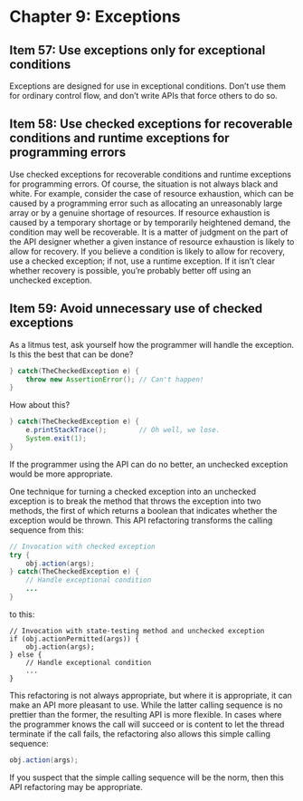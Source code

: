 # Chapter 9: Exceptions

## Item 57: Use exceptions only for exceptional conditions

Exceptions are designed for use in exceptional conditions. Don’t use them for ordinary control flow, and don’t write APIs that force others to do so.

## Item 58: Use checked exceptions for recoverable conditions and runtime exceptions for programming errors

Use checked exceptions for recoverable conditions and runtime exceptions for programming errors. Of course, the situation is not always black and white. For example, consider the case of resource exhaustion, which can be caused by a programming error such as allocating an unreasonably large array or by a genuine shortage of resources. If resource exhaustion is caused by a temporary shortage or by temporarily heightened demand, the condition may well be recoverable. It is a matter of judgment on the part of the API designer whether a given instance of resource exhaustion is likely to allow for recovery. If you believe a condition is likely to allow for recovery, use a checked exception; if not, use a runtime exception. If it isn’t clear whether recovery is possible, you’re probably better off using an unchecked exception.

## Item 59: Avoid unnecessary use of checked exceptions

As a litmus test, ask yourself how the programmer will handle the exception. Is this the best that can be done?

```java
} catch(TheCheckedException e) {
    throw new AssertionError(); // Can't happen!
}
```

How about this?

```java
} catch(TheCheckedException e) {
    e.printStackTrace();        // Oh well, we lose.
    System.exit(1);
}
```

If the programmer using the API can do no better, an unchecked exception would be more appropriate.

One technique for turning a checked exception into an unchecked exception is to break the method that throws the exception into two methods, the first of which returns a boolean that indicates whether the exception would be thrown. This API refactoring transforms the calling sequence from this:

```java
// Invocation with checked exception
try {
    obj.action(args);
} catch(TheCheckedException e) {
    // Handle exceptional condition
    ...
}
```

to this:

```
// Invocation with state-testing method and unchecked exception
if (obj.actionPermitted(args)) {
    obj.action(args);
} else {
    // Handle exceptional condition
    ...
}
```

This refactoring is not always appropriate, but where it is appropriate, it can make an API more pleasant to use. While the latter calling sequence is no prettier than the former, the resulting API is more flexible. In cases where the programmer knows the call will succeed or is content to let the thread terminate if the call fails, the refactoring also allows this simple calling sequence:

```java
obj.action(args);
```

If you suspect that the simple calling sequence will be the norm, then this API refactoring may be appropriate.


